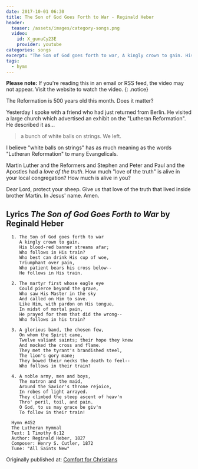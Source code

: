 ```yaml
---
date: 2017-10-01 06:30 
title: The Son of God Goes Forth to War - Reginald Heber
header:
  teaser: /assets/images/category-songs.png
  video:
    id: X_gunuCy23E
    provider: youtube
categories: songs
excerpt: "The Son of God goes forth to war, A kingly crown to gain. His blood-red banner streams afar, Who follows in His train?"
tags:
  - hymn
---
```


**Please note:** If you're reading this in an email or RSS feed, the video may not appear.  Visit the website to watch the video.
{: .notice}

The Reformation is 500 years old this month. Does it matter?

Yesterday I spoke with a friend who had just returned from Berlin.  He visited a large church which advertised an exhibit on the "Lutheran Reformation".  He described it as...

> a bunch of white balls on strings.  We left.

I believe "white balls on strings" has as much meaning as the words "Lutheran Reformation" to many Evangelicals.  

Martin Luther and the Reformers and Stephen and Peter and Paul and the Apostles had a *love of the truth*.  How much "love of the truth" is alive in your local congregation?  How much is alive in you?

Dear Lord, protect your sheep.  Give us that love of the truth that lived inside brother Martin.  In Jesus' name.  Amen.


## Lyrics *The Son of God Goes Forth to War* by Reginald Heber

```
  1. The Son of God goes forth to war
     A kingly crown to gain.
     His blood-red banner streams afar;
     Who follows in His train?
     Who best can drink His cup of woe,
     Triumphant over pain,
     Who patient bears his cross below--
     He follows in His train.

  2. The martyr first whose eagle eye
     Could pierce beyond the grave,
     Who saw His Master in the sky
     And called on Him to save.
     Like Him, with pardon on His tongue,
     In midst of mortal pain,
     He prayed for them that did the wrong--
     Who follows in his train?

  3. A glorious band, the chosen few,
     On whom the Spirit came,
     Twelve valiant saints; their hope they knew
     And mocked the cross and flame.
     They met the tyrant's brandished steel,
     The lion's gory mane;
     They bowed their necks the death to feel--
     Who follows in their train?

  4. A noble army, men and boys,
     The matron and the maid,
     Around the Savior's throne rejoice,
     In robes of light arrayed.
     They climbed the steep ascent of heav'n
     Thro' peril, toil, and pain.
     O God, to us may grace be giv'n
     To follow in their train!

  Hymn #452
  The Lutheran Hymnal
  Text: 1 Timothy 6:12
  Author: Reginald Heber, 1827
  Composer: Henry S. Cutler, 1872
  Tune: "All Saints New"
```

<div>Originally published at: <a href='http://www.alecsatin.com/'>Comfort for Christians</a></div>